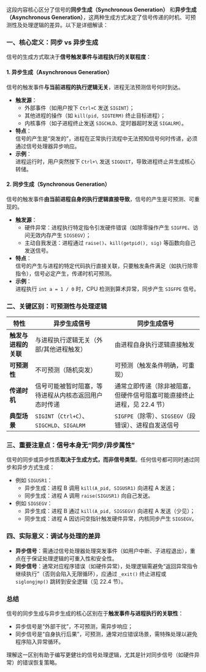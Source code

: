 这段内容核心区分了信号的**同步生成（Synchronous Generation）** 和**异步生成（Asynchronous Generation）**，这两种生成方式决定了信号传递的时机、可预测性及处理逻辑的差异。以下是详细解读：


### 一、核心定义：同步 vs 异步生成
信号的生成方式取决于**信号触发事件与进程执行的关联程度**：  

#### 1. 异步生成（Asynchronous Generation）  
信号的触发事件**与当前进程的执行逻辑无关**，进程无法预测信号何时到达。  
- **触发源**：  
  - 外部事件（如用户按下 `Ctrl+C` 发送 `SIGINT`）；  
  - 其他进程的操作（如 `kill(pid, SIGTERM)` 终止目标进程）；  
  - 内核事件（如子进程终止发送 `SIGCHLD`、定时器超时发送 `SIGALRM`）。  
- **特点**：  
  信号的产生是“突发的”，进程在正常执行流程中无法预知信号何时传递，必须通过信号处理器异步响应。  
- **示例**：  
  进程运行时，用户突然按下 `Ctrl+\` 发送 `SIGQUIT`，导致进程终止并生成核心转储。  


#### 2. 同步生成（Synchronous Generation）  
信号的触发事件**由当前进程自身的执行逻辑直接导致**，信号的产生是可预测、可重现的。  
- **触发源**：  
  - 硬件异常：进程执行特定指令引发硬件错误（如除零操作产生 `SIGFPE`、访问无效内存产生 `SIGSEGV`）；  
  - 主动自我发送：进程通过 `raise()`、`kill(getpid(), sig)` 等函数向自己发送信号。  
- **特点**：  
  信号的产生与进程的特定代码执行直接关联，只要触发条件满足（如执行除零指令），信号必定产生，传递时机可预测。  
- **示例**：  
  进程执行 `int a = 1 / 0` 时，CPU 检测到算术异常，同步产生 `SIGFPE` 信号。  


### 二、关键区别：可预测性与处理逻辑
| 特性                | 异步生成信号                          | 同步生成信号                          |
|---------------------|---------------------------------------|---------------------------------------|
| **触发与进程的关联** | 与进程执行逻辑无关（外部/其他进程触发） | 由进程自身执行逻辑直接触发            |
| **可预测性**        | 不可预测（随机突发）                  | 可预测（触发条件明确，可重现）        |
| **传递时机**        | 信号可能被暂时阻塞，等待进程从内核态返回用户态时传递 | 通常立即传递（除非被阻塞，但硬件信号阻塞可能直接终止进程，见 22.4 节） |
| **典型场景**        | `SIGINT`（`Ctrl+C`）、`SIGCHLD`、`SIGALRM` | `SIGFPE`（除零）、`SIGSEGV`（段错误）、进程自发送信号 |


### 三、重要注意点：信号本身无“同步/异步属性”
信号的同步或异步性质**取决于生成方式，而非信号类型**。任何信号都可同时通过同步和异步方式生成：  
- 例如 `SIGUSR1`：  
  - 异步生成：进程 B 调用 `kill(A_pid, SIGUSR1)` 向进程 A 发送；  
  - 同步生成：进程 A 调用 `raise(SIGUSR1)` 向自己发送。  
- 例如 `SIGSEGV`：  
  - 异步生成：进程 B 通过 `kill(A_pid, SIGSEGV)` 向进程 A 发送（少见）；  
  - 同步生成：进程 A 因访问空指针触发硬件异常，内核同步产生 `SIGSEGV`。  


### 四、实际意义：调试与处理的差异
- **异步信号**：需通过信号处理器处理突发事件（如用户中断、子进程退出），重点在于保证处理逻辑的可重入性和安全性。  
- **同步信号**：通常对应程序错误（如硬件异常），处理逻辑需避免“返回异常指令继续执行”（否则会陷入无限循环），应通过 `_exit()` 终止进程或 `siglongjmp()` 跳转到安全逻辑（见 22.4 节）。  


### 总结
信号的同步生成与异步生成的核心区别在于**触发事件与进程执行的关联性**：  
- 异步信号是“外部干扰”，不可预测，需异步响应；  
- 同步信号是“自身执行后果”，可预测，通常对应错误场景，需特殊处理以避免程序陷入异常循环。  

理解这一区别有助于编写更健壮的信号处理逻辑，尤其是针对同步信号（如硬件异常）的错误恢复策略。